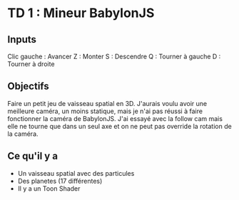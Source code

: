 # TD 1 : Mineur BabylonJS

## Inputs
Clic gauche : Avancer
Z : Monter
S : Descendre
Q : Tourner à gauche
D : Tourner à droite

## Objectifs
Faire un petit jeu de vaisseau spatial en 3D.
J'aurais voulu avoir une meilleure caméra, un moins statique, mais je n'ai pas réussi à faire fonctionner la caméra de BabylonJS.
J'ai essayé avec la follow cam mais elle ne tourne que dans un seul axe et on ne peut pas override la rotation de la caméra.

## Ce qu'il y a
- Un vaisseau spatial avec des particules
- Des planetes (17 différentes)
- Il y a un Toon Shader